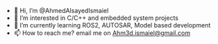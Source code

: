 - 👋 Hi, I’m @AhmedAlsayedIsmaiel
- 👀 I’m interested in C/C++ and embedded system projects
- 🌱 I’m currently learning ROS2, AUTOSAR, Model based development
- 📫 How to reach me? email me on Ahm3d.ismaiel@gmail.com

<!---
AhmedAlsayedIsmaiel/AhmedAlsayedIsmaiel is a ✨ special ✨ repository because its `README.md` (this file) appears on your GitHub profile.
You can click the Preview link to take a look at your changes.
--->
